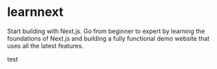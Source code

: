 # learnnext
 Start building with Next.js. Go from beginner to expert by learning the foundations of Next.js and building a fully functional demo website that uses all the latest features. 

 test
